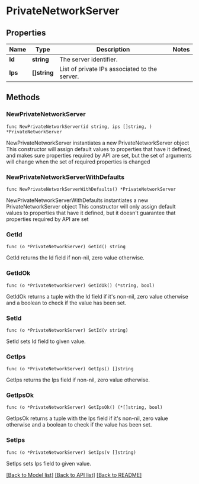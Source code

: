 # PrivateNetworkServer

## Properties

Name | Type | Description | Notes
------------ | ------------- | ------------- | -------------
**Id** | **string** | The server identifier. | 
**Ips** | **[]string** | List of private IPs associated to the server. | 

## Methods

### NewPrivateNetworkServer

`func NewPrivateNetworkServer(id string, ips []string, ) *PrivateNetworkServer`

NewPrivateNetworkServer instantiates a new PrivateNetworkServer object
This constructor will assign default values to properties that have it defined,
and makes sure properties required by API are set, but the set of arguments
will change when the set of required properties is changed

### NewPrivateNetworkServerWithDefaults

`func NewPrivateNetworkServerWithDefaults() *PrivateNetworkServer`

NewPrivateNetworkServerWithDefaults instantiates a new PrivateNetworkServer object
This constructor will only assign default values to properties that have it defined,
but it doesn't guarantee that properties required by API are set

### GetId

`func (o *PrivateNetworkServer) GetId() string`

GetId returns the Id field if non-nil, zero value otherwise.

### GetIdOk

`func (o *PrivateNetworkServer) GetIdOk() (*string, bool)`

GetIdOk returns a tuple with the Id field if it's non-nil, zero value otherwise
and a boolean to check if the value has been set.

### SetId

`func (o *PrivateNetworkServer) SetId(v string)`

SetId sets Id field to given value.


### GetIps

`func (o *PrivateNetworkServer) GetIps() []string`

GetIps returns the Ips field if non-nil, zero value otherwise.

### GetIpsOk

`func (o *PrivateNetworkServer) GetIpsOk() (*[]string, bool)`

GetIpsOk returns a tuple with the Ips field if it's non-nil, zero value otherwise
and a boolean to check if the value has been set.

### SetIps

`func (o *PrivateNetworkServer) SetIps(v []string)`

SetIps sets Ips field to given value.



[[Back to Model list]](../README.md#documentation-for-models) [[Back to API list]](../README.md#documentation-for-api-endpoints) [[Back to README]](../README.md)


